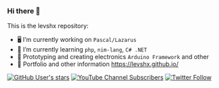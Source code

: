 ### Hi there 👋

This is the levshx repository:

- 🖥 I’m currently working on `Pascal/Lazarus`
- 🌱 I’m currently learning `php`, `nim-lang`, `C# .NET`
- 🔋 Prototyping and creating electronics `Arduino Framework` and other
- 🔗 Portfolio and other information https://levshx.github.io/

[![GitHub User's stars](https://img.shields.io/github/stars/levshx?style=social)](https://github.com/levshx)
[![YouTube Channel Subscribers](https://img.shields.io/youtube/channel/subscribers/UCHAUWrP31vmf48FN_Q2tczA?label=levshx&style=social)](https://www.youtube.com/channel/UCHAUWrP31vmf48FN_Q2tczA)
[![Twitter Follow](https://img.shields.io/twitter/follow/levshx?label=levshx&style=social)](https://twitter.com/levshx)
